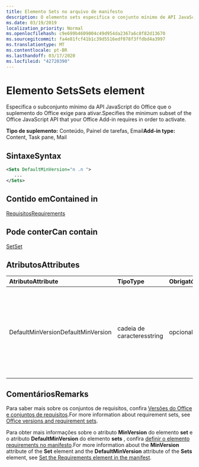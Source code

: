```yaml
---
title: Elemento Sets no arquivo de manifesto
description: O elemento sets especifica o conjunto mínimo de API JavaScript do Office que o suplemento do Office exige para ativar.
ms.date: 03/19/2019
localization_priority: Normal
ms.openlocfilehash: c9e699b4609004c49d954da2367a6c8f82d13670
ms.sourcegitcommit: fa4e81fcf41b1c39d5516edf078f3ffdbd4a3997
ms.translationtype: MT
ms.contentlocale: pt-BR
ms.lasthandoff: 03/17/2020
ms.locfileid: "42720390"
---
```

# <a name="sets-element"></a><span data-ttu-id="f3b2c-103">Elemento Sets</span><span class="sxs-lookup"><span data-stu-id="f3b2c-103">Sets element</span></span>

<span data-ttu-id="f3b2c-104">Especifica o subconjunto mínimo da API JavaScript do Office que o suplemento do Office exige para ativar.</span><span class="sxs-lookup"><span data-stu-id="f3b2c-104">Specifies the minimum subset of the Office JavaScript API that your Office Add-in requires in order to activate.</span></span>

<span data-ttu-id="f3b2c-105">**Tipo de suplemento:** Conteúdo, Painel de tarefas, Email</span><span class="sxs-lookup"><span data-stu-id="f3b2c-105">**Add-in type:** Content, Task pane, Mail</span></span>

## <a name="syntax"></a><span data-ttu-id="f3b2c-106">Sintaxe</span><span class="sxs-lookup"><span data-stu-id="f3b2c-106">Syntax</span></span>

```XML
<Sets DefaultMinVersion="n .n ">
   ...
</Sets>
```

## <a name="contained-in"></a><span data-ttu-id="f3b2c-107">Contido em</span><span class="sxs-lookup"><span data-stu-id="f3b2c-107">Contained in</span></span>

[<span data-ttu-id="f3b2c-108">Requisitos</span><span class="sxs-lookup"><span data-stu-id="f3b2c-108">Requirements</span></span>](requirements.md)

## <a name="can-contain"></a><span data-ttu-id="f3b2c-109">Pode conter</span><span class="sxs-lookup"><span data-stu-id="f3b2c-109">Can contain</span></span>

[<span data-ttu-id="f3b2c-110">Set</span><span class="sxs-lookup"><span data-stu-id="f3b2c-110">Set</span></span>](set.md)

## <a name="attributes"></a><span data-ttu-id="f3b2c-111">Atributos</span><span class="sxs-lookup"><span data-stu-id="f3b2c-111">Attributes</span></span>

|<span data-ttu-id="f3b2c-112">**Atributo**</span><span class="sxs-lookup"><span data-stu-id="f3b2c-112">**Attribute**</span></span>|<span data-ttu-id="f3b2c-113">**Tipo**</span><span class="sxs-lookup"><span data-stu-id="f3b2c-113">**Type**</span></span>|<span data-ttu-id="f3b2c-114">**Obrigatório**</span><span class="sxs-lookup"><span data-stu-id="f3b2c-114">**Required**</span></span>|<span data-ttu-id="f3b2c-115">**Descrição**</span><span class="sxs-lookup"><span data-stu-id="f3b2c-115">**Description**</span></span>|
|:-----|:-----|:-----|:-----|
|<span data-ttu-id="f3b2c-116">DefaultMinVersion</span><span class="sxs-lookup"><span data-stu-id="f3b2c-116">DefaultMinVersion</span></span>|<span data-ttu-id="f3b2c-117">cadeia de caracteres</span><span class="sxs-lookup"><span data-stu-id="f3b2c-117">string</span></span>|<span data-ttu-id="f3b2c-118">opcional</span><span class="sxs-lookup"><span data-stu-id="f3b2c-118">optional</span></span>|<span data-ttu-id="f3b2c-119">Especifica o valor do atributo **MinVersion** padrão para todos os elementos do [conjunto](set.md) filho.</span><span class="sxs-lookup"><span data-stu-id="f3b2c-119">Specifies the default **MinVersion** attribute value for all child [Set](set.md) elements.</span></span> <span data-ttu-id="f3b2c-120">O valor padrão é "1.1".</span><span class="sxs-lookup"><span data-stu-id="f3b2c-120">The default value is "1.1".</span></span>|

## <a name="remarks"></a><span data-ttu-id="f3b2c-121">Comentários</span><span class="sxs-lookup"><span data-stu-id="f3b2c-121">Remarks</span></span>

<span data-ttu-id="f3b2c-122">Para saber mais sobre os conjuntos de requisitos, confira [Versões do Office e conjuntos de requisitos](../../develop/office-versions-and-requirement-sets.md).</span><span class="sxs-lookup"><span data-stu-id="f3b2c-122">For more information about requirement sets, see [Office versions and requirement sets](../../develop/office-versions-and-requirement-sets.md).</span></span>

<span data-ttu-id="f3b2c-123">Para obter mais informações sobre o atributo **MinVersion** do elemento **set** e o atributo **DefaultMinVersion** do elemento **sets** , confira [definir o elemento requirements no manifesto](../../develop/specify-office-hosts-and-api-requirements.md#set-the-requirements-element-in-the-manifest).</span><span class="sxs-lookup"><span data-stu-id="f3b2c-123">For more information about the **MinVersion** attribute of the **Set** element and the **DefaultMinVersion** attribute of the **Sets** element, see [Set the Requirements element in the manifest](../../develop/specify-office-hosts-and-api-requirements.md#set-the-requirements-element-in-the-manifest).</span></span>

